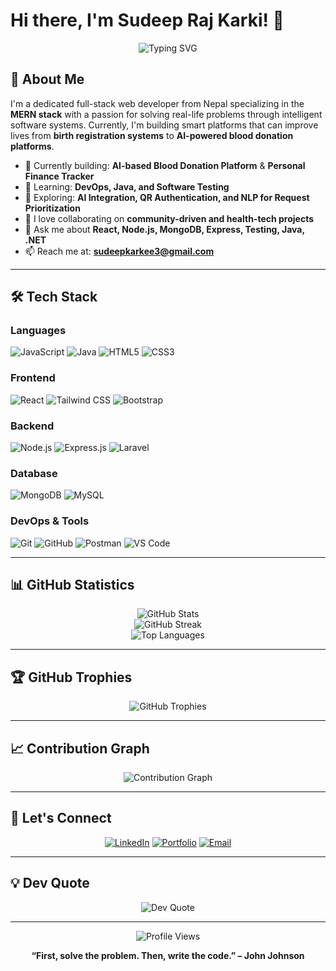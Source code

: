 # Hi there, I'm Sudeep Raj Karki! 👋

<div align="center">
   <img src="https://readme-typing-svg.herokuapp.com?font=Fira+Code&pause=1000&color=2F81F7&center=true&vCenter=true&width=600&lines=Full+Stack+Developer+%7C+MERN+Stack+Expert;Passionate+about+AI+%7C+Open+Source+Contributor;Final+Year+IT+Student+%7C+Problem+Solver;On+a+Mission+to+Build+Impactful+Systems" alt="Typing SVG" />
</div>

## 🚀 About Me

I'm a dedicated full-stack web developer from Nepal specializing in the **MERN stack** with a passion for solving real-life problems through intelligent software systems. Currently, I'm building smart platforms that can improve lives from **birth registration systems** to **AI-powered blood donation platforms**.

* 🔭 Currently building: **AI-based Blood Donation Platform** & **Personal Finance Tracker**
* 🌱 Learning: **DevOps, Java, and Software Testing**
* 🧠 Exploring: **AI Integration, QR Authentication, and NLP for Request Prioritization**
* 👯 I love collaborating on **community-driven and health-tech projects**
* 💬 Ask me about **React, Node.js, MongoDB, Express, Testing, Java, .NET**
* 📫 Reach me at: **[sudeepkarkee3@gmail.com](mailto:sudeepkarkee3@gmail.com)**

---

## 🛠️ Tech Stack

### Languages

![JavaScript](https://img.shields.io/badge/-JavaScript-F7DF1E?style=flat-square&logo=javascript&logoColor=black)
![Java](https://img.shields.io/badge/-Java-007396?style=flat-square&logo=java&logoColor=white)
![HTML5](https://img.shields.io/badge/-HTML5-E34F26?style=flat-square&logo=html5&logoColor=white)
![CSS3](https://img.shields.io/badge/-CSS3-1572B6?style=flat-square&logo=css3&logoColor=white)

### Frontend

![React](https://img.shields.io/badge/-React-61DAFB?style=flat-square&logo=react&logoColor=black)
![Tailwind CSS](https://img.shields.io/badge/-TailwindCSS-06B6D4?style=flat-square&logo=tailwindcss&logoColor=white)
![Bootstrap](https://img.shields.io/badge/-Bootstrap-7952B3?style=flat-square&logo=bootstrap&logoColor=white)

### Backend

![Node.js](https://img.shields.io/badge/-Node.js-339933?style=flat-square&logo=node.js&logoColor=white)
![Express.js](https://img.shields.io/badge/-Express.js-000000?style=flat-square&logo=express&logoColor=white)
![Laravel](https://img.shields.io/badge/-Laravel-F55247?style=flat-square&logo=laravel&logoColor=white)

### Database

![MongoDB](https://img.shields.io/badge/-MongoDB-47A248?style=flat-square&logo=mongodb&logoColor=white)
![MySQL](https://img.shields.io/badge/-MySQL-4479A1?style=flat-square&logo=mysql&logoColor=white)

### DevOps & Tools

![Git](https://img.shields.io/badge/-Git-F05032?style=flat-square&logo=git&logoColor=white)
![GitHub](https://img.shields.io/badge/-GitHub-181717?style=flat-square&logo=github&logoColor=white)
![Postman](https://img.shields.io/badge/-Postman-FF6C37?style=flat-square&logo=postman&logoColor=white)
![VS Code](https://img.shields.io/badge/-VS%20Code-007ACC?style=flat-square&logo=visual-studio-code&logoColor=white)

---

## 📊 GitHub Statistics

<div align="center">
  <img src="https://github-readme-stats.vercel.app/api?username=SudeepRajKarki&show_icons=true&theme=tokyonight&count_private=true" alt="GitHub Stats" />
</div>

<div align="center">
  <img src="https://github-readme-streak-stats.herokuapp.com/?user=SudeepRajKarki&theme=tokyonight" alt="GitHub Streak" />
</div>

<div align="center">
  <img src="https://github-readme-stats.vercel.app/api/top-langs/?username=SudeepRajKarki&layout=compact&theme=tokyonight" alt="Top Languages" />
</div>

---

## 🏆 GitHub Trophies

<div align="center">
  <img src="https://github-profile-trophy.vercel.app/?username=SudeepRajKarki&theme=tokyonight&no-frame=true&no-bg=true&margin-w=4" alt="GitHub Trophies" />
</div>

---

## 📈 Contribution Graph

<div align="center">
  <img src="https://github-readme-activity-graph.vercel.app/graph?username=SudeepRajKarki&theme=tokyo-night" alt="Contribution Graph" />
</div>

---

## 🤝 Let's Connect

<div align="center">

[![LinkedIn](https://img.shields.io/badge/-LinkedIn-0077B5?style=for-the-badge&logo=linkedin&logoColor=white)](https://www.linkedin.com/in/sudeep-raj-karki-15ab77238/)
[![Portfolio](https://img.shields.io/badge/-Portfolio-000000?style=for-the-badge&logo=vercel&logoColor=white)](https://sudeeprajkarki.com.np)
[![Email](https://img.shields.io/badge/-Email-D14836?style=for-the-badge&logo=gmail&logoColor=white)](mailto:sudeepkarkee3@gmail.com)

</div>

---

## 💡 Dev Quote

<div align="center">
  <img src="https://quotes-github-readme.vercel.app/api?type=horizontal&theme=tokyonight" alt="Dev Quote" />
</div>

---

<div align="center">
  <img src="https://komarev.com/ghpvc/?username=SudeepRajKarki&label=Profile%20views&color=0e75b6&style=flat" alt="Profile Views" />
</div>

<div align="center">

**“First, solve the problem. Then, write the code.” – John Johnson**

</div>

